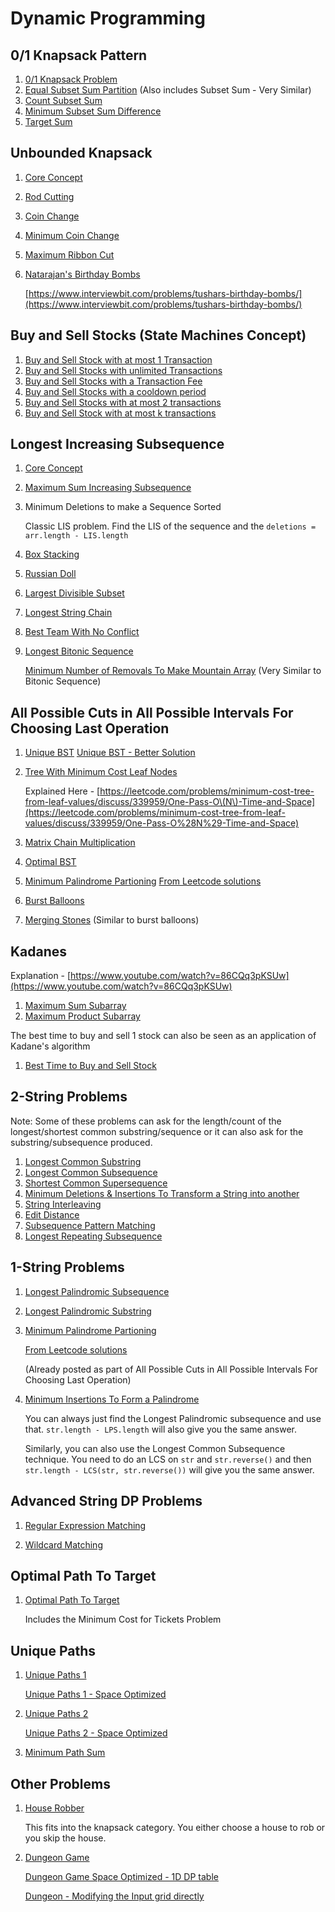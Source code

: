 # Dynamic Programming

## 0/1 Knapsack Pattern

1. [0/1 Knapsack Problem](notes/0-1knapsack.md)
2. [Equal Subset Sum Partition](notes/equal-subset-sum-partition.md) \(Also includes Subset Sum - Very Similar\)
3. [Count Subset Sum](notes/count-subset-sum.md)
4. [Minimum Subset Sum Difference](notes/minimum-subset-sum-difference.md)
5. [Target Sum](notes/target-sum.md)

## Unbounded Knapsack

1. [Core Concept](notes/unbounded-knapsack.md)
2. [Rod Cutting](notes/rod-cutting.md)
3. [Coin Change](notes/coin-change.md)
4. [Minimum Coin Change](notes/minimum-coin-change.md)
5. [Maximum Ribbon Cut](notes/max-ribbon-cut.md)
6. [Natarajan's Birthday Bombs](notes/natarajans-birthday-bombs.md)

   [https://www.interviewbit.com/problems/tushars-birthday-bombs/](https://www.interviewbit.com/problems/tushars-birthday-bombs/)

## Buy and Sell Stocks \(State Machines Concept\)

1. [Buy and Sell Stock with at most 1 Transaction](https://github.com/vedantb/DP-Interviews/tree/746642c4896349114c442abf9ed439d6490a8193/Buy-Sell-Stocks/at-most-1-transaction.js)
2. [Buy and Sell Stocks with unlimited Transactions](https://github.com/vedantb/DP-Interviews/tree/746642c4896349114c442abf9ed439d6490a8193/Buy-Sell-Stocks/buy-sell-unlimited-transactions.js)
3. [Buy and Sell Stocks with a Transaction Fee](https://github.com/vedantb/DP-Interviews/tree/746642c4896349114c442abf9ed439d6490a8193/Buy-Sell-Stocks/buy-sell-transaction-fee.js)
4. [Buy and Sell Stocks with a cooldown period](https://github.com/vedantb/DP-Interviews/tree/746642c4896349114c442abf9ed439d6490a8193/Buy-Sell-Stocks/buy-sell-with-cooldown.js)
5. [Buy and Sell Stocks with at most 2 transactions](https://github.com/vedantb/DP-Interviews/tree/746642c4896349114c442abf9ed439d6490a8193/Buy-Sell-Stocks/buy-sell-at-most-2-transactions.js)
6. [Buy and Sell Stock with at most k transactions](https://github.com/vedantb/DP-Interviews/tree/746642c4896349114c442abf9ed439d6490a8193/Buy-Sell-Stocks/buy-sell-at-most-k-transactions.js)

## Longest Increasing Subsequence

1. [Core Concept](notes/longest-increasing-subsequence.md)
2. [Maximum Sum Increasing Subsequence](notes/maximum-sum-increasing-subsequence.md)
3. Minimum Deletions to make a Sequence Sorted

   Classic LIS problem. Find the LIS of the sequence and the `deletions = arr.length - LIS.length`

4. [Box Stacking](https://github.com/vedantb/DP-Interviews/tree/746642c4896349114c442abf9ed439d6490a8193/Box-Stacking/boxStacking.js)
5. [Russian Doll](notes/russian-doll.md)
6. [Largest Divisible Subset](notes/largest-divisible-subset.md)
7. [Longest String Chain](notes/longest-string-chain.md)
8. [Best Team With No Conflict](notes/best-team-with-no-conflict.md)
9. [Longest Bitonic Sequence](notes/longest-bitonic-sequence.md)

   [Minimum Number of Removals To Make Mountain Array](https://github.com/vedantb/DP-Interviews/tree/746642c4896349114c442abf9ed439d6490a8193/Longest-Bitonic-Sequence/minimum-number-of-removals-to-make-mountain-array.js) \(Very Similar to Bitonic Sequence\)

## All Possible Cuts in All Possible Intervals For Choosing Last Operation

1. [Unique BST](https://github.com/vedantb/DP-Interviews/tree/746642c4896349114c442abf9ed439d6490a8193/Unique-BST/unique-bst.js) [Unique BST - Better Solution](https://github.com/vedantb/DP-Interviews/tree/746642c4896349114c442abf9ed439d6490a8193/Unique-BST/unique-bst-2.js)
2. [Tree With Minimum Cost Leaf Nodes](https://github.com/vedantb/DP-Interviews/tree/746642c4896349114c442abf9ed439d6490a8193/Tree-With-Min-Cost-Leaf-Nodes/min-cost-leaf-nodes-stack.js)

   Explained Here - [https://leetcode.com/problems/minimum-cost-tree-from-leaf-values/discuss/339959/One-Pass-O\(N\)-Time-and-Space](https://leetcode.com/problems/minimum-cost-tree-from-leaf-values/discuss/339959/One-Pass-O%28N%29-Time-and-Space)

3. [Matrix Chain Multiplication](https://github.com/vedantb/DP-Interviews/tree/746642c4896349114c442abf9ed439d6490a8193/Matrix-Chain-Multiplication/matrix-chain-multiplication.js)
4. [Optimal BST](https://github.com/vedantb/DP-Interviews/tree/746642c4896349114c442abf9ed439d6490a8193/Optimal-BST/optimal-bst.js)
5. [Minimum Palindrome Partioning](https://github.com/vedantb/DP-Interviews/tree/746642c4896349114c442abf9ed439d6490a8193/Min-Palindrome-Partitioning/min-palindrome-partitioning-optimized.js) [From Leetcode solutions](https://github.com/vedantb/DP-Interviews/tree/746642c4896349114c442abf9ed439d6490a8193/Min-Palindrome-Partitioning/min-palindrome-partitioning-smart.js)
6. [Burst Balloons](https://github.com/vedantb/DP-Interviews/tree/746642c4896349114c442abf9ed439d6490a8193/Burst-Balloons/burst-balloons.js)
7. [Merging Stones](https://github.com/vedantb/DP-Interviews/tree/746642c4896349114c442abf9ed439d6490a8193/Burst-Balloons/merge-stones.js) \(Similar to burst balloons\)

## Kadanes

Explanation - [https://www.youtube.com/watch?v=86CQq3pKSUw](https://www.youtube.com/watch?v=86CQq3pKSUw)

1. [Maximum Sum Subarray](https://github.com/vedantb/DP-Interviews/tree/746642c4896349114c442abf9ed439d6490a8193/Kadanes/maxSubarrayKadane.js)
2. [Maximum Product Subarray](https://github.com/vedantb/DP-Interviews/tree/746642c4896349114c442abf9ed439d6490a8193/Kadanes/maxProductSubarray-elegant.js)

The best time to buy and sell 1 stock can also be seen as an application of Kadane's algorithm

1. [Best Time to Buy and Sell Stock](https://github.com/vedantb/DP-Interviews/tree/746642c4896349114c442abf9ed439d6490a8193/Buy-Sell-Stocks/at-most-1-transaction.js)

## 2-String Problems

Note: Some of these problems can ask for the length/count of the longest/shortest common substring/sequence or it can also ask for the substring/subsequence produced.

1. [Longest Common Substring](notes/longest-common-substring.md)
2. [Longest Common Subsequence](notes/longest-common-subsequence.md)
3. [Shortest Common Supersequence](notes/shortest-common-supersequence.md)
4. [Minimum Deletions & Insertions To Transform a String into another](notes/minimum-insertions-deletions-transform.md)
5. [String Interleaving](https://github.com/vedantb/DP-Interviews/tree/746642c4896349114c442abf9ed439d6490a8193/String-Interleaving/string-interleaving-optimized.js)
6. [Edit Distance](notes/edit-distance.md)
7. [Subsequence Pattern Matching](notes/subsequence-pattern-matching.md)
8. [Longest Repeating Subsequence](notes/longest-repeating-sequence.md)

## 1-String Problems

1. [Longest Palindromic Subsequence](notes/longest-palindromic-subsequence.md)
2. [Longest Palindromic Substring](notes/longest-palindromic-substring.md)
3. [Minimum Palindrome Partioning](https://github.com/vedantb/DP-Interviews/tree/746642c4896349114c442abf9ed439d6490a8193/Min-Palindrome-Partitioning/min-palindrome-partitioning-optimized.js)

   [From Leetcode solutions](https://github.com/vedantb/DP-Interviews/tree/746642c4896349114c442abf9ed439d6490a8193/Min-Palindrome-Partitioning/min-palindrome-partitioning-smart.js)

   \(Already posted as part of All Possible Cuts in All Possible Intervals For Choosing Last Operation\)

4. [Minimum Insertions To Form a Palindrome](https://github.com/vedantb/DP-Interviews/tree/746642c4896349114c442abf9ed439d6490a8193/Minimum-Insertion-To-Form-Palindrome/min-insertion-form-palindrome.js)

   You can always just find the Longest Palindromic subsequence and use that. `str.length - LPS.length` will also give you the same answer.

   Similarly, you can also use the Longest Common Subsequence technique. You need to do an LCS on `str` and `str.reverse()` and then `str.length - LCS(str, str.reverse())` will give you the same answer.

## Advanced String DP Problems

1. [Regular Expression Matching](notes/Regular-Expression-Matching.md)

2. [Wildcard Matching](notes/Wildcard-Matching.md)

## Optimal Path To Target

1. [Optimal Path To Target](notes/Optimal-Path-To-Target.md)

   Includes the Minimum Cost for Tickets Problem

## Unique Paths

1. [Unique Paths 1](../Unique-Paths/unique-paths1.js)

   [Unique Paths 1 - Space Optimized](../Unique-Paths/unique-paths1-optimized.js)

2. [Unique Paths 2](../Unique-Paths/Unique-paths-2.js)

   [Unique Paths 2 - Space Optimized](../Unique-Paths/unique-paths-2-optimized.js)

3. [Minimum Path Sum](../Other-Problems/min-path-sum.js)

## Other Problems

1. [House Robber](../Other-Problems/house-robber.js)

   This fits into the knapsack category. You either choose a house to rob or you skip the house.

2. [Dungeon Game](../Other-Problems/dungeon-game.js)

   [Dungeon Game Space Optimized - 1D DP table](../Other-Problems/dungeon-game-space-optimized.js)

   [Dungeon - Modifying the Input grid directly](../Other-Problems/dungeon-game-modify-input.js)
